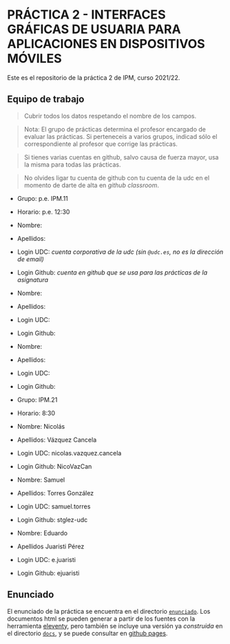 # PRÁCTICA 2 - INTERFACES GRÁFICAS DE USUARIA PARA APLICACIONES EN DISPOSITIVOS MÓVILES

Este es el repositorio de la práctica 2 de IPM, curso 2021/22.


## Equipo de trabajo

  > Cubrir todos los datos respetando el nombre de los campos.

  > Nota: El grupo de prácticas determina el profesor encargado de
  > evaluar las prácticas. Si perteneceis a varios grupos, indicad
  > sólo el correspondiente al profesor que corrige las prácticas.
  
  > Si tienes varias cuentas en github, salvo causa de fuerza mayor,
  > usa la misma para todas las prácticas.
  
  > No olvides ligar tu cuenta de github con tu cuenta de la udc en el
  > momento de darte de alta en _github classroom_.
  
  
  * Grupo: p.e. IPM.11
  * Horario: p.e. 12:30
  
  * Nombre:
  * Apellidos:
  * Login UDC: _cuenta corporativa de la udc (sin `@udc.es`, no es la dirección de email)_
  * Login Github: _cuenta en github que se usa para las prácticas de la asignatura_
  
  * Nombre:
  * Apellidos:
  * Login UDC:
  * Login Github:

  * Nombre:
  * Apellidos:
  * Login UDC:
  * Login Github:

  * Grupo: IPM.21
  * Horario: 8:30
  
  * Nombre: Nicolás
  * Apellidos: Vázquez Cancela 
  * Login UDC: nicolas.vazquez.cancela 
  * Login Github: NicoVazCan
  
  * Nombre: Samuel 
  * Apellidos: Torres González 
  * Login UDC: samuel.torres 
  * Login Github: stglez-udc 

  * Nombre: Eduardo
  * Apellidos Juaristi Pérez
  * Login UDC: e.juaristi 
  * Login Github: ejuaristi


## Enunciado

El enunciado de la práctica se encuentra en el directorio
[`enunciado`](enunciado/). Los documentos html se pueden generar a
partir de los fuentes con la herramienta
[eleventy](https://www.11ty.dev/), pero también se incluye una versión
ya _construida_ en el directorio [`docs`](docs/index.html), y se puede consultar
en [github pages](https://ipm-fic.github.io/assignment-2021122-02/).
